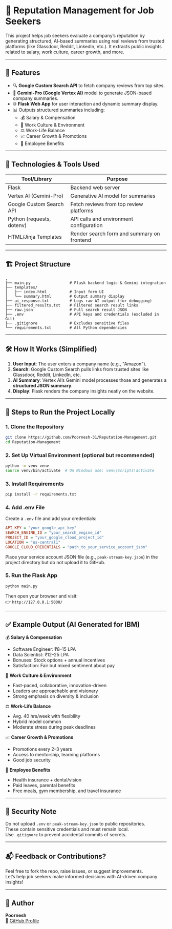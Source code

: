# 🧠 Reputation Management for Job Seekers

This project helps job seekers evaluate a company’s reputation by generating structured, AI-based summaries using real reviews from trusted platforms (like Glassdoor, Reddit, LinkedIn, etc.). It extracts public insights related to salary, work culture, career growth, and more.

---

## 🚀 Features

- 🔍 **Google Custom Search API** to fetch company reviews from top sites.
- 🤖 **Gemini-Pro (Google Vertex AI)** model to generate JSON-based company summaries.
- 🌐 **Flask Web App** for user interaction and dynamic summary display.
- 📊 Outputs structured summaries including:
  - 💰 Salary & Compensation  
  - 🏢 Work Culture & Environment  
  - ⚖️ Work-Life Balance  
  - 📈 Career Growth & Promotions  
  - 🎁 Employee Benefits  

---

## 🧩 Technologies & Tools Used

| Tool/Library             | Purpose                                     |
|--------------------------|---------------------------------------------|
| Flask                    | Backend web server                          |
| Vertex AI (Gemini-Pro)   | Generative AI model for summaries           |
| Google Custom Search API | Fetch reviews from top review platforms     |
| Python (requests, dotenv)| API calls and environment configuration     |
| HTML/Jinja Templates     | Render search form and summary on frontend  |

---

## 🏗️ Project Structure

```
.
├── main.py                 # Flask backend logic & Gemini integration
├── templates/
│   ├── index.html          # Input form UI
│   └── summary.html        # Output summary display
├── ai_response.txt         # Logs raw AI output (for debugging)
├── filtered_results.txt    # Filtered search result links
├── raw.json                # Full search result JSON
├── .env                    # API keys and credentials (excluded in Git)
├── .gitignore              # Excludes sensitive files
└── requirements.txt        # All Python dependencies
```

---

## 🛠️ How It Works (Simplified)

1. **User Input**: The user enters a company name (e.g., "Amazon").
2. **Search**: Google Custom Search pulls links from trusted sites like Glassdoor, Reddit, LinkedIn, etc.
3. **AI Summary**: Vertex AI’s Gemini model processes those and generates a **structured JSON summary**.
4. **Display**: Flask renders the company insights neatly on the website.

---

## 🧪 Steps to Run the Project Locally

### 1. Clone the Repository

```bash
git clone https://github.com/Poornesh-31/Reputation-Management.git
cd Reputation-Management
```

### 2. Set Up Virtual Environment (optional but recommended)

```bash
python -m venv venv
source venv/bin/activate  # On Windows use: venv\Scripts\activate
```

### 3. Install Requirements

```bash
pip install -r requirements.txt
```

### 4. Add .env File

Create a `.env` file and add your credentials:

```ini
API_KEY = "your_google_api_key"
SEARCH_ENGINE_ID = "your_search_engine_id"
PROJECT_ID = "your_google_cloud_project_id"
LOCATION = "us-central1"
GOOGLE_CLOUD_CREDENTIALS = "path_to_your_service_account_json"
```

Place your service account JSON file (e.g., `peak-stream-key.json`) in the project directory but do not upload it to GitHub.

### 5. Run the Flask App

```bash
python main.py
```

Then open your browser and visit:  
👉 `http://127.0.0.1:5000/`

---

## ✅ Example Output (AI Generated for IBM)

💰 **Salary & Compensation**  
- Software Engineer: ₹8–15 LPA  
- Data Scientist: ₹12–25 LPA  
- Bonuses: Stock options + annual incentives  
- Satisfaction: Fair but mixed sentiment about pay

🏢 **Work Culture & Environment**  
- Fast-paced, collaborative, innovation-driven  
- Leaders are approachable and visionary  
- Strong emphasis on diversity & inclusion  

⚖️ **Work-Life Balance**  
- Avg. 40 hrs/week with flexibility  
- Hybrid model common  
- Moderate stress during peak deadlines  

📈 **Career Growth & Promotions**  
- Promotions every 2–3 years  
- Access to mentorship, learning platforms  
- Good job security  

🎁 **Employee Benefits**  
- Health insurance + dental/vision  
- Paid leaves, parental benefits  
- Free meals, gym membership, and travel insurance  

---

## 🔐 Security Note

Do not upload `.env` or `peak-stream-key.json` to public repositories.  
These contain sensitive credentials and must remain local.  
Use `.gitignore` to prevent accidental commits of secrets.

---

## 📬 Feedback or Contributions?

Feel free to fork the repo, raise issues, or suggest improvements.  
Let’s help job seekers make informed decisions with AI-driven company insights!

---

## 📌 Author

**Poornesh**  
🔗 [GitHub Profile](https://github.com/Poornesh-31)

